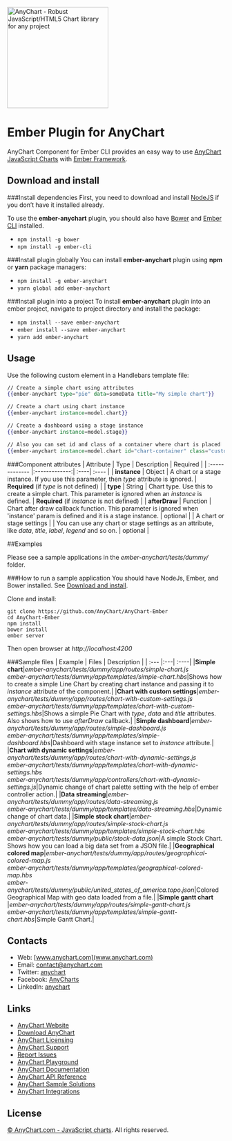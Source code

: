 [<img src="https://cdn.anychart.com/images/logo-transparent-segoe.png?2" width="234px" alt="AnyChart - Robust JavaScript/HTML5 Chart library for any project">](https://anychart.com)

Ember Plugin for AnyChart
=========================

AnyChart Component for Ember CLI provides an easy way to use [AnyChart JavaScript Charts](http://anychart.com) with [Ember Framework](http://emberjs.com/).  

## Download and install

###Install dependencies
First, you need to download and install [NodeJS](https://nodejs.org/en/) if you don’t have it installed already.

To use the **ember-anychart** plugin, you should also have [Bower](https://bower.io/) and [Ember CLI](https://ember-cli.com/) installed.

* `npm install -g bower`  
* `npm install -g ember-cli`

###Install plugin globally
You can install **ember-anychart** plugin using **npm** or **yarn** package managers:  
* `npm install -g ember-anychart`  
* `yarn global add ember-anychart`  

###Install plugin into a project
To install **ember-anychart** plugin into an ember project, navigate to project directory and install the package: 

* `npm install --save ember-anychart`
*  `ember install --save ember-anychart`
* `yarn add ember-anychart`

## Usage

Use the following custom element in a Handlebars template file:

```handlebars
// Create a simple chart using attributes
{{ember-anychart type="pie" data=someData title="My simple chart"}}

// Create a chart using chart instance
{{ember-anychart instance=model.chart}}

// Create a dashboard using a stage instance
{{ember-anychart instance=model.stage}}

// Also you can set id and class of a container where chart is placed
{{ember-anychart instance=model.chart id="chart-container" class="custom-styled-container"}}
```

###Component attributes
| Attribute | Type | Description | Required |
| :------------- |:-------------:| :----| :---- |
| **instance** | Object | A chart or a stage instance. If you use this parameter, then *type* attribute is ignored. | **Required** (if *type* is not defined) |
| **type** | String | Chart type. Use this to create a simple chart. This parameter is ignored when an *instance* is defined. | **Required** (if *instance* is not defined) |
| **afterDraw** | Function | Chart after draw callback function. This parameter is ignored when 'instance' param is defined and it is a stage instance. | optional |
| A chart or stage settings | | You can use any chart or stage settings as an attribute, like *data*, *title*, *label*, *legend* and so on. | optional |

##Examples

Please see a sample applications in the *ember-anychart/tests/dummy/* folder.

###How to run a sample application
You should have NodeJs, Ember, and Bower installed. See [Download and install](#download-and-install).

Clone and install:
```
git clone https://github.com/AnyChart/AnyChart-Ember
cd AnyChart-Ember
npm install
bower install
ember server
```

Then open browser at *http://localhost:4200*

###Sample files
| Example | Files | Description |
| :--- |:---| :----|
|**Simple chart**|*ember-anychart/tests/dummy/app/routes/simple-chart.js*<br>*ember-anychart/tests/dummy/app/templates/simple-chart.hbs*|Shows how to create a simple Line Chart by creating chart instance and passing it to *instance* attribute of the component.|
|**Chart with custom settings**|*ember-anychart/tests/dummy/app/routes/chart-with-custom-settings.js*<br>*ember-anychart/tests/dummy/app/templates/chart-with-custom-settings.hbs*|Shows a simple Pie Chart with *type*, *data* and *title* attributes.<br>Also shows how to use *afterDraw* callback.|
|**Simple dashboard**|*ember-anychart/tests/dummy/app/routes/simple-dashboard.js*<br>*ember-anychart/tests/dummy/app/templates/simple-dashboard.hbs*|Dashboard with stage instance set to *instance* attribute.|
|**Chart with dynamic settings**|*ember-anychart/tests/dummy/app/routes/chart-with-dynamic-settings.js*<br>*ember-anychart/tests/dummy/app/templates/chart-with-dynamic-settings.hbs*<br>*ember-anychart/tests/dummy/app/controllers/chart-with-dynamic-settings.js*|Dynamic change of chart palette setting with the help of ember controller action.|
|**Data streaming**|*ember-anychart/tests/dummy/app/routes/data-streaming.js*<br>*ember-anychart/tests/dummy/app/templates/data-streaming.hbs*|Dynamic change of chart data.|
|**Simple stock chart**|*ember-anychart/tests/dummy/app/routes/simple-stock-chart.js*<br>*ember-anychart/tests/dummy/app/templates/simple-stock-chart.hbs*<br>*ember-anychart/tests/dummy/public/stock-data.json*|A simple Stock Chart. Shows how you can load a big data set from a JSON file.|
|**Geographical colored map**|*ember-anychart/tests/dummy/app/routes/geographical-colored-map.js*<br>*ember-anychart/tests/dummy/app/templates/geographical-colored-map.hbs*<br>*ember-anychart/tests/dummy/public/united_states_of_america.topo.json*|Colored Geographical Map with geo data loaded from a file.|
|**Simple gantt chart** |*ember-anychart/tests/dummy/app/routes/simple-gantt-chart.js*<br>*ember-anychart/tests/dummy/app/templates/simple-gantt-chart.hbs*|Simple Gantt Chart.|

## Contacts

* Web: [www.anychart.com](www.anychart.com)
* Email: [contact@anychart.com](mailto:contact@anychart.com)
* Twitter: [anychart](https://twitter.com/anychart)
* Facebook: [AnyCharts](https://www.facebook.com/AnyCharts)
* LinkedIn: [anychart](https://www.linkedin.com/company/anychart)

## Links

* [AnyChart Website](http://www.anychart.com)
* [Download AnyChart](http://www.anychart.com/download/)
* [AnyChart Licensing](http://www.anychart.com/buy/)
* [AnyChart Support](http://www.anychart.com/support/)
* [Report Issues](https://github.com/AnyChart/AnyChart-Ember/issues)
* [AnyChart Playground](http://playground.anychart.com)
* [AnyChart Documentation](http://docs.anychart.com)
* [AnyChart API Reference](http://api.anychart.com)
* [AnyChart Sample Solutions](http://www.anychart.com/solutions/)
* [AnyChart Integrations](http://www.anychart.com/integrations/)

## License

[© AnyChart.com - JavaScript charts](http://www.anychart.com). All rights reserved.
